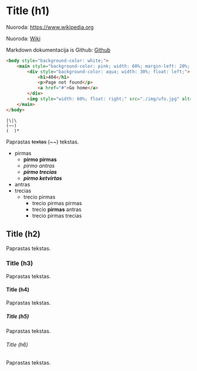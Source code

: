 # Title (h1)

Nuoroda: https://www.wikipedia.org

Nuoroda: [Wiki](https://www.wikipedia.org)

Markdown dokumentacija is Github: [Github](https://docs.github.com/en/get-started/writing-on-github/getting-started-with-writing-and-formatting-on-github/basic-writing-and-formatting-syntax)

``` html
<body style="background-color: white;">
    <main style="background-color: pink; width: 60%; margin-left: 20%; margin-right: 20%; margin-top: 10%; display: inline-block;">
        <div style="background-color: aqua; width: 30%; float: left;">
            <h1>404</h1>
            <p>Page not found</p>
            <a href="#">Go home</a>
        </div>
        <img style="width: 60%; float: right;" src="./img/ufo.jpg" alt="Ateiviu lekste kuri vagia musu daiktus">
    </main>
</body>
```

```
|\|\
(~~)
(  )*
```

Paprastas ~~textas~~ (~~) tekstas.

- pirmas
    - **pirmo pirmas**
    - _pirmo antras_
    - **_pirmo trecias_**
    - _**pirmo ketvirtas**_
- antras
- trecias
    - trecio pirmas 
        - trecio pirmas pirmas
        - trecio **pirmas** antras
        - trecio pirmas trecias

## Title (h2)

Paprastas tekstas.

### Title (h3)

Paprastas tekstas.

#### Title (h4)

Paprastas tekstas.

##### Title (h5)

Paprastas tekstas.

###### Title (h6)

Paprastas tekstas.

